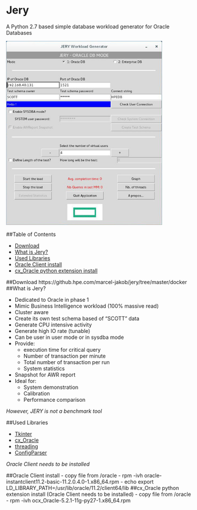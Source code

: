 # Jery
A Python 2.7 based simple database workload generator for Oracle Databases

<img src="./img/screenshot.jpg" height="500">

##Table of Contents
- [Download](#Download)
- [What is Jery?](#WhatisJery)
- [Used Libraries](#UsedLibraries)
- [Oracle Client install](#OracleClientinstall)
- [cx_Oracle python extension install](#cx_Oraclepythonextensioninstall)


<a name="Download"/>
##Download
https://github.hpe.com/marcel-jakob/jery/tree/master/docker

<a name="WhatisJery?"/>
##What is Jery?

- Dedicated to Oracle in phase 1
- Mimic Business Intelligence workload (100% massive read)
- Cluster aware
- Create its own test schema based of “SCOTT” data
- Generate CPU intensive activity
- Generate high IO rate (tunable)
- Can be user in user mode or in sysdba mode
- Provide:
    - execution time for critical query
    - Number of transaction per minute
    - Total number of transaction per run
    - System statistics
- Snapshot for AWR report
- Ideal for:
    - System demonstration
    - Calibration
    - Performance comparison

_However, JERY is not a benchmark tool_

<a name="UsedLibraries"/>
##Used Libraries

- [Tkinter](http://tkinter.unpythonic.net/wiki/)
- [cx_Oracle](https://cx-oracle.readthedocs.io/en/latest/)
- [threading](https://docs.python.org/2/library/threading.html)
- [ConfigParser](https://docs.python.org/2/library/configparser.html)

_Oracle Client needs to be installed_

<a name="OracleClientinstall"/>
##Oracle Client install
- copy file from /oracle
- rpm -ivh oracle-instantclient11.2-basic-11.2.0.4.0-1.x86_64.rpm
- echo export LD_LIBRARY_PATH=/usr/lib/oracle/11.2/client64/lib

<a name="cx_Oraclepythonextensioninstall"/>
##cx_Oracle python extension install
(Oracle Client needs to be installed)
- copy file from /oracle
- rpm -ivh ocx_Oracle-5.2.1-11g-py27-1.x86_64.rpm